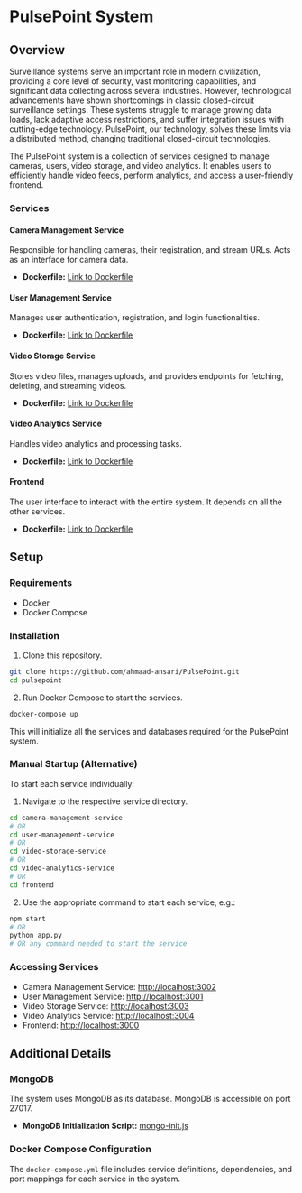 # PulsePoint System

## Overview

Surveillance systems serve an important role in modern civilization, providing a core level of security, vast monitoring capabilities, and significant data collecting across several industries. However, technological advancements have shown shortcomings in classic closed-circuit surveillance settings. These systems struggle to manage growing data loads, lack adaptive access restrictions, and suffer integration issues with cutting-edge technology. PulsePoint, our technology, solves these limits via a distributed method, changing traditional closed-circuit technologies.

The PulsePoint system is a collection of services designed to manage cameras, users, video storage, and video analytics. It enables users to efficiently handle video feeds, perform analytics, and access a user-friendly frontend.

### Services

#### Camera Management Service

Responsible for handling cameras, their registration, and stream URLs. Acts as an interface for camera data.

- **Dockerfile:** [Link to Dockerfile](./camera-management-service/Dockerfile)

#### User Management Service

Manages user authentication, registration, and login functionalities.

- **Dockerfile:** [Link to Dockerfile](./user-management-service/Dockerfile)

#### Video Storage Service

Stores video files, manages uploads, and provides endpoints for fetching, deleting, and streaming videos.

- **Dockerfile:** [Link to Dockerfile](./video-storage-service/Dockerfile)

#### Video Analytics Service

Handles video analytics and processing tasks.

- **Dockerfile:** [Link to Dockerfile](./video-analytics-service/Dockerfile)

#### Frontend

The user interface to interact with the entire system. It depends on all the other services.

- **Dockerfile:** [Link to Dockerfile](./frontend/Dockerfile)

## Setup

### Requirements

- Docker
- Docker Compose

### Installation

1. Clone this repository.

```bash
git clone https://github.com/ahmaad-ansari/PulsePoint.git
cd pulsepoint
```

2. Run Docker Compose to start the services.

```bash
docker-compose up
```

This will initialize all the services and databases required for the PulsePoint system.

### Manual Startup (Alternative)

To start each service individually:

1. Navigate to the respective service directory.

```bash
cd camera-management-service
# OR
cd user-management-service
# OR
cd video-storage-service
# OR
cd video-analytics-service
# OR
cd frontend
```

2. Use the appropriate command to start each service, e.g.:

```bash
npm start
# OR
python app.py
# OR any command needed to start the service
```

### Accessing Services

- Camera Management Service: [http://localhost:3002](http://localhost:3002)
- User Management Service: [http://localhost:3001](http://localhost:3001)
- Video Storage Service: [http://localhost:3003](http://localhost:3003)
- Video Analytics Service: [http://localhost:3004](http://localhost:3004)
- Frontend: [http://localhost:3000](http://localhost:3000)

## Additional Details

### MongoDB

The system uses MongoDB as its database. MongoDB is accessible on port 27017.

- **MongoDB Initialization Script:** [mongo-init.js](./database/mongo-init.js)

### Docker Compose Configuration

The `docker-compose.yml` file includes service definitions, dependencies, and port mappings for each service in the system.
